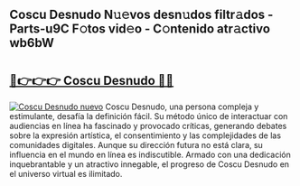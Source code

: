 ## Coscu Desnudo N𝚞𝚎vos desn𝚞dos filtr𝚊dos - Parts-u9C F𝚘tos vid𝚎o - C𝚘ntenido atr𝚊ctivo wb6bW

# <h2><a href="http://mb8rtii.tromn.icu/?c=Coscu+Desnudo">🔗👉👉👉 Coscu Desnudo 🔗🔗</a></h2>

[![Coscu Desnudo nuevo](https://i.imgur.com/pEAQMta.gif)](http://mb8rtii.tromn.icu/?c=Coscu+Desnudo)
Coscu Desnudo, una persona compleja y estimulante, desafía la definición fácil. Su método único de interactuar con audiencias en línea ha fascinado y provocado críticas, generando debates sobre la expresión artística, el consentimiento y las complejidades de las comunidades digitales. Aunque su dirección futura no está clara, su influencia en el mundo en línea es indiscutible. Armado con una dedicación inquebrantable y un atractivo innegable, el progreso de Coscu Desnudo en el universo virtual es ilimitado.
